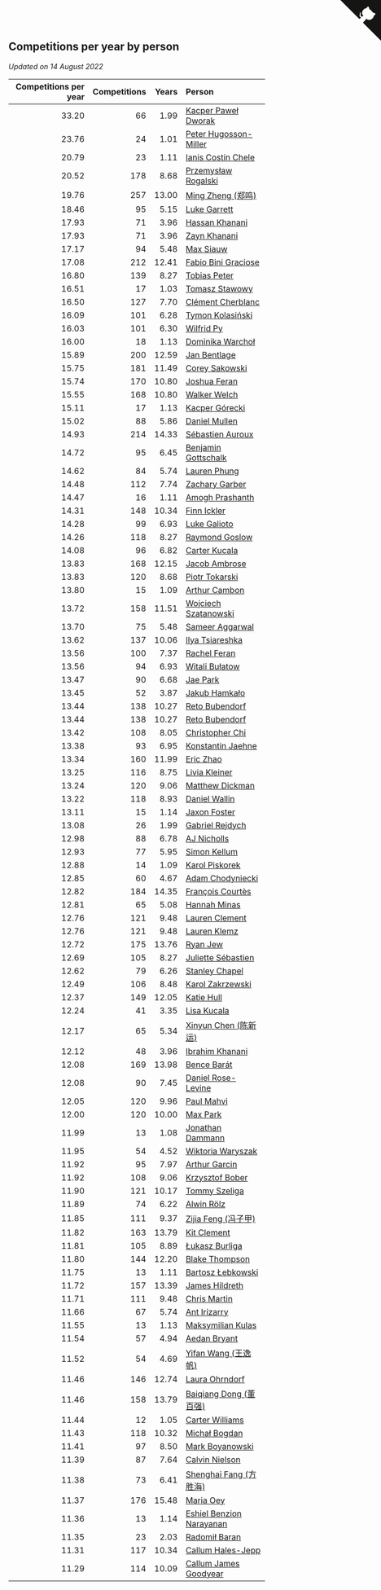 ## Competitions per year by person

*Updated on 14 August 2022*

| Competitions per year | Competitions | Years | Person |
| ---: | ---: | ---: | :--- |
| 33.20 | 66 | 1.99 | [Kacper Paweł Dworak](https://www.worldcubeassociation.org/persons/2020DWOR01) |
| 23.76 | 24 | 1.01 | [Peter Hugosson-Miller](https://www.worldcubeassociation.org/persons/2021HUGO01) |
| 20.79 | 23 | 1.11 | [Ianis Costin Chele](https://www.worldcubeassociation.org/persons/2021CHEL01) |
| 20.52 | 178 | 8.68 | [Przemysław Rogalski](https://www.worldcubeassociation.org/persons/2013ROGA02) |
| 19.76 | 257 | 13.00 | [Ming Zheng (郑鸣)](https://www.worldcubeassociation.org/persons/2009ZHEN11) |
| 18.46 | 95 | 5.15 | [Luke Garrett](https://www.worldcubeassociation.org/persons/2017GARR05) |
| 17.93 | 71 | 3.96 | [Hassan Khanani](https://www.worldcubeassociation.org/persons/2018KHAN26) |
| 17.93 | 71 | 3.96 | [Zayn Khanani](https://www.worldcubeassociation.org/persons/2018KHAN28) |
| 17.17 | 94 | 5.48 | [Max Siauw](https://www.worldcubeassociation.org/persons/2017SIAU02) |
| 17.08 | 212 | 12.41 | [Fabio Bini Graciose](https://www.worldcubeassociation.org/persons/2010GRAC02) |
| 16.80 | 139 | 8.27 | [Tobias Peter](https://www.worldcubeassociation.org/persons/2014PETE03) |
| 16.51 | 17 | 1.03 | [Tomasz Stawowy](https://www.worldcubeassociation.org/persons/2021STAW01) |
| 16.50 | 127 | 7.70 | [Clément Cherblanc](https://www.worldcubeassociation.org/persons/2014CHER05) |
| 16.09 | 101 | 6.28 | [Tymon Kolasiński](https://www.worldcubeassociation.org/persons/2016KOLA02) |
| 16.03 | 101 | 6.30 | [Wilfrid Py](https://www.worldcubeassociation.org/persons/2016PYWI01) |
| 16.00 | 18 | 1.13 | [Dominika Warchoł](https://www.worldcubeassociation.org/persons/2021WARC01) |
| 15.89 | 200 | 12.59 | [Jan Bentlage](https://www.worldcubeassociation.org/persons/2010BENT01) |
| 15.75 | 181 | 11.49 | [Corey Sakowski](https://www.worldcubeassociation.org/persons/2011SAKO01) |
| 15.74 | 170 | 10.80 | [Joshua Feran](https://www.worldcubeassociation.org/persons/2011FERA01) |
| 15.55 | 168 | 10.80 | [Walker Welch](https://www.worldcubeassociation.org/persons/2011WELC01) |
| 15.11 | 17 | 1.13 | [Kacper Górecki](https://www.worldcubeassociation.org/persons/2021GORE01) |
| 15.02 | 88 | 5.86 | [Daniel Mullen](https://www.worldcubeassociation.org/persons/2016MULL04) |
| 14.93 | 214 | 14.33 | [Sébastien Auroux](https://www.worldcubeassociation.org/persons/2008AURO01) |
| 14.72 | 95 | 6.45 | [Benjamin Gottschalk](https://www.worldcubeassociation.org/persons/2016GOTT01) |
| 14.62 | 84 | 5.74 | [Lauren Phung](https://www.worldcubeassociation.org/persons/2016PHUN02) |
| 14.48 | 112 | 7.74 | [Zachary Garber](https://www.worldcubeassociation.org/persons/2014GARB01) |
| 14.47 | 16 | 1.11 | [Amogh Prashanth](https://www.worldcubeassociation.org/persons/2021PRAS01) |
| 14.31 | 148 | 10.34 | [Finn Ickler](https://www.worldcubeassociation.org/persons/2012ICKL01) |
| 14.28 | 99 | 6.93 | [Luke Galioto](https://www.worldcubeassociation.org/persons/2015GALI02) |
| 14.26 | 118 | 8.27 | [Raymond Goslow](https://www.worldcubeassociation.org/persons/2014GOSL01) |
| 14.08 | 96 | 6.82 | [Carter Kucala](https://www.worldcubeassociation.org/persons/2015KUCA01) |
| 13.83 | 168 | 12.15 | [Jacob Ambrose](https://www.worldcubeassociation.org/persons/2010AMBR01) |
| 13.83 | 120 | 8.68 | [Piotr Tokarski](https://www.worldcubeassociation.org/persons/2013TOKA01) |
| 13.80 | 15 | 1.09 | [Arthur Cambon](https://www.worldcubeassociation.org/persons/2021CAMB01) |
| 13.72 | 158 | 11.51 | [Wojciech Szatanowski](https://www.worldcubeassociation.org/persons/2011SZAT01) |
| 13.70 | 75 | 5.48 | [Sameer Aggarwal](https://www.worldcubeassociation.org/persons/2017AGGA01) |
| 13.62 | 137 | 10.06 | [Ilya Tsiareshka](https://www.worldcubeassociation.org/persons/2012TERE01) |
| 13.56 | 100 | 7.37 | [Rachel Feran](https://www.worldcubeassociation.org/persons/2015FERA01) |
| 13.56 | 94 | 6.93 | [Witali Bułatow](https://www.worldcubeassociation.org/persons/2015BUAT01) |
| 13.47 | 90 | 6.68 | [Jae Park](https://www.worldcubeassociation.org/persons/2015PARK24) |
| 13.45 | 52 | 3.87 | [Jakub Hamkało](https://www.worldcubeassociation.org/persons/2018HAMK01) |
| 13.44 | 138 | 10.27 | [Reto Bubendorf](https://www.worldcubeassociation.org/persons/2012BUBE01) |
| 13.44 | 138 | 10.27 | [Reto Bubendorf](https://www.worldcubeassociation.org/persons/2012BUBE01) |
| 13.42 | 108 | 8.05 | [Christopher Chi](https://www.worldcubeassociation.org/persons/2014CHIC01) |
| 13.38 | 93 | 6.95 | [Konstantin Jaehne](https://www.worldcubeassociation.org/persons/2015JAEH01) |
| 13.34 | 160 | 11.99 | [Eric Zhao](https://www.worldcubeassociation.org/persons/2010ZHAO19) |
| 13.25 | 116 | 8.75 | [Livia Kleiner](https://www.worldcubeassociation.org/persons/2013KLEI03) |
| 13.24 | 120 | 9.06 | [Matthew Dickman](https://www.worldcubeassociation.org/persons/2013DICK01) |
| 13.22 | 118 | 8.93 | [Daniel Wallin](https://www.worldcubeassociation.org/persons/2013WALL03) |
| 13.11 | 15 | 1.14 | [Jaxon Foster](https://www.worldcubeassociation.org/persons/2021FOST01) |
| 13.08 | 26 | 1.99 | [Gabriel Rejdych](https://www.worldcubeassociation.org/persons/2020REJD01) |
| 12.98 | 88 | 6.78 | [AJ Nicholls](https://www.worldcubeassociation.org/persons/2015NICH04) |
| 12.93 | 77 | 5.95 | [Simon Kellum](https://www.worldcubeassociation.org/persons/2016KELL12) |
| 12.88 | 14 | 1.09 | [Karol Piskorek](https://www.worldcubeassociation.org/persons/2021PISK01) |
| 12.85 | 60 | 4.67 | [Adam Chodyniecki](https://www.worldcubeassociation.org/persons/2017CHOD02) |
| 12.82 | 184 | 14.35 | [François Courtès](https://www.worldcubeassociation.org/persons/2008COUR01) |
| 12.81 | 65 | 5.08 | [Hannah Minas](https://www.worldcubeassociation.org/persons/2017MINA04) |
| 12.76 | 121 | 9.48 | [Lauren Clement](https://www.worldcubeassociation.org/persons/2013KLEM01) |
| 12.76 | 121 | 9.48 | [Lauren Klemz](https://www.worldcubeassociation.org/persons/2013KLEM01) |
| 12.72 | 175 | 13.76 | [Ryan Jew](https://www.worldcubeassociation.org/persons/2008JEWR01) |
| 12.69 | 105 | 8.27 | [Juliette Sébastien](https://www.worldcubeassociation.org/persons/2014SEBA01) |
| 12.62 | 79 | 6.26 | [Stanley Chapel](https://www.worldcubeassociation.org/persons/2016CHAP04) |
| 12.49 | 106 | 8.48 | [Karol Zakrzewski](https://www.worldcubeassociation.org/persons/2014ZAKR01) |
| 12.37 | 149 | 12.05 | [Katie Hull](https://www.worldcubeassociation.org/persons/2010HULL01) |
| 12.24 | 41 | 3.35 | [Lisa Kucala](https://www.worldcubeassociation.org/persons/2019KUCA01) |
| 12.17 | 65 | 5.34 | [Xinyun Chen (陈新运)](https://www.worldcubeassociation.org/persons/2017CHEN36) |
| 12.12 | 48 | 3.96 | [Ibrahim Khanani](https://www.worldcubeassociation.org/persons/2018KHAN27) |
| 12.08 | 169 | 13.98 | [Bence Barát](https://www.worldcubeassociation.org/persons/2008BARA01) |
| 12.08 | 90 | 7.45 | [Daniel Rose-Levine](https://www.worldcubeassociation.org/persons/2015ROSE01) |
| 12.05 | 120 | 9.96 | [Paul Mahvi](https://www.worldcubeassociation.org/persons/2012MAHV01) |
| 12.00 | 120 | 10.00 | [Max Park](https://www.worldcubeassociation.org/persons/2012PARK03) |
| 11.99 | 13 | 1.08 | [Jonathan Dammann](https://www.worldcubeassociation.org/persons/2021DAMM01) |
| 11.95 | 54 | 4.52 | [Wiktoria Waryszak](https://www.worldcubeassociation.org/persons/2018WARY01) |
| 11.92 | 95 | 7.97 | [Arthur Garcin](https://www.worldcubeassociation.org/persons/2014GARC27) |
| 11.92 | 108 | 9.06 | [Krzysztof Bober](https://www.worldcubeassociation.org/persons/2013BOBE01) |
| 11.90 | 121 | 10.17 | [Tommy Szeliga](https://www.worldcubeassociation.org/persons/2012SZEL01) |
| 11.89 | 74 | 6.22 | [Alwin Rölz](https://www.worldcubeassociation.org/persons/2016ROLZ01) |
| 11.85 | 111 | 9.37 | [Zijia Feng (冯子甲)](https://www.worldcubeassociation.org/persons/2013FENG02) |
| 11.82 | 163 | 13.79 | [Kit Clement](https://www.worldcubeassociation.org/persons/2008CLEM01) |
| 11.81 | 105 | 8.89 | [Łukasz Burliga](https://www.worldcubeassociation.org/persons/2013BURL01) |
| 11.80 | 144 | 12.20 | [Blake Thompson](https://www.worldcubeassociation.org/persons/2010THOM03) |
| 11.75 | 13 | 1.11 | [Bartosz Łebkowski](https://www.worldcubeassociation.org/persons/2021LEBK01) |
| 11.72 | 157 | 13.39 | [James Hildreth](https://www.worldcubeassociation.org/persons/2009HILD01) |
| 11.71 | 111 | 9.48 | [Chris Martin](https://www.worldcubeassociation.org/persons/2013MART03) |
| 11.66 | 67 | 5.74 | [Ant Irizarry](https://www.worldcubeassociation.org/persons/2016IRIZ02) |
| 11.55 | 13 | 1.13 | [Maksymilian Kulas](https://www.worldcubeassociation.org/persons/2021KULA02) |
| 11.54 | 57 | 4.94 | [Aedan Bryant](https://www.worldcubeassociation.org/persons/2017BRYA06) |
| 11.52 | 54 | 4.69 | [Yifan Wang (王逸帆)](https://www.worldcubeassociation.org/persons/2017WANY29) |
| 11.46 | 146 | 12.74 | [Laura Ohrndorf](https://www.worldcubeassociation.org/persons/2009OHRN01) |
| 11.46 | 158 | 13.79 | [Baiqiang Dong (董百强)](https://www.worldcubeassociation.org/persons/2008DONG06) |
| 11.44 | 12 | 1.05 | [Carter Williams](https://www.worldcubeassociation.org/persons/2021WILL06) |
| 11.43 | 118 | 10.32 | [Michał Bogdan](https://www.worldcubeassociation.org/persons/2012BOGD01) |
| 11.41 | 97 | 8.50 | [Mark Boyanowski](https://www.worldcubeassociation.org/persons/2014BOYA01) |
| 11.39 | 87 | 7.64 | [Calvin Nielson](https://www.worldcubeassociation.org/persons/2014NIEL03) |
| 11.38 | 73 | 6.41 | [Shenghai Fang (方胜海)](https://www.worldcubeassociation.org/persons/2016FANG01) |
| 11.37 | 176 | 15.48 | [Maria Oey](https://www.worldcubeassociation.org/persons/2007OEYM01) |
| 11.36 | 13 | 1.14 | [Eshiel Benzion Narayanan](https://www.worldcubeassociation.org/persons/2021NARA03) |
| 11.35 | 23 | 2.03 | [Radomił Baran](https://www.worldcubeassociation.org/persons/2020BARA02) |
| 11.31 | 117 | 10.34 | [Callum Hales-Jepp](https://www.worldcubeassociation.org/persons/2012HALE01) |
| 11.29 | 114 | 10.09 | [Callum James Goodyear](https://www.worldcubeassociation.org/persons/2012GOOD02) |


<a href="https://github.com/JustinTimeCuber/wca_statistics" class="github-corner" aria-label="View source on Github"><svg width="80" height="80" viewBox="0 0 250 250" style="fill:#151513; color:#fff; position: absolute; top: 0; border: 0; right: 0;" aria-hidden="true"><path d="M0,0 L115,115 L130,115 L142,142 L250,250 L250,0 Z"></path><path d="M128.3,109.0 C113.8,99.7 119.0,89.6 119.0,89.6 C122.0,82.7 120.5,78.6 120.5,78.6 C119.2,72.0 123.4,76.3 123.4,76.3 C127.3,80.9 125.5,87.3 125.5,87.3 C122.9,97.6 130.6,101.9 134.4,103.2" fill="currentColor" style="transform-origin: 130px 106px;" class="octo-arm"></path><path d="M115.0,115.0 C114.9,115.1 118.7,116.5 119.8,115.4 L133.7,101.6 C136.9,99.2 139.9,98.4 142.2,98.6 C133.8,88.0 127.5,74.4 143.8,58.0 C148.5,53.4 154.0,51.2 159.7,51.0 C160.3,49.4 163.2,43.6 171.4,40.1 C171.4,40.1 176.1,42.5 178.8,56.2 C183.1,58.6 187.2,61.8 190.9,65.4 C194.5,69.0 197.7,73.2 200.1,77.6 C213.8,80.2 216.3,84.9 216.3,84.9 C212.7,93.1 206.9,96.0 205.4,96.6 C205.1,102.4 203.0,107.8 198.3,112.5 C181.9,128.9 168.3,122.5 157.7,114.1 C157.9,116.9 156.7,120.9 152.7,124.9 L141.0,136.5 C139.8,137.7 141.6,141.9 141.8,141.8 Z" fill="currentColor" class="octo-body"></path></svg></a><style>.github-corner:hover .octo-arm{animation:octocat-wave 560ms ease-in-out}@keyframes octocat-wave{0%,100%{transform:rotate(0)}20%,60%{transform:rotate(-25deg)}40%,80%{transform:rotate(10deg)}}@media (max-width:500px){.github-corner:hover .octo-arm{animation:none}.github-corner .octo-arm{animation:octocat-wave 560ms ease-in-out}}</style>
